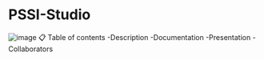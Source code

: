 # PSSI-Studio
![image](https://github.com/STDyulgerov22/PSSI_studio/blob/main/Images/Logo.jpg?raw=true)
📋 Table of contents
-Description
-Documentation
-Presentation
-Collaborators
